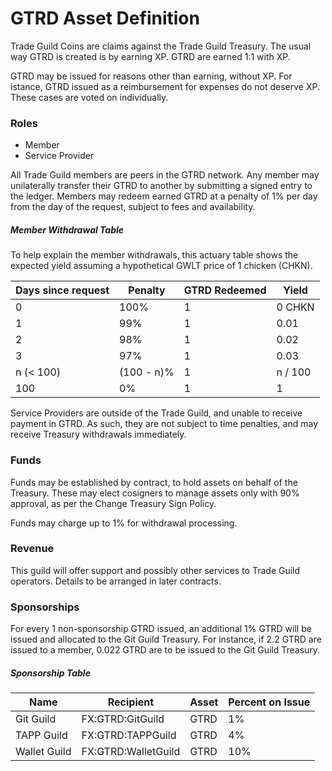 # GTRD Asset Definition

Trade Guild Coins are claims against the Trade Guild Treasury. The usual way GTRD is created is by earning XP. GTRD are earned 1:1 with XP.

GTRD may be issued for reasons other than earning, without XP. For istance, GTRD issued as a reimbursement for expenses do not deserve XP. These cases are voted on individually.

### Roles

 + Member
 + Service Provider

All Trade Guild members are peers in the GTRD network. Any member may unilaterally transfer their GTRD to another by submitting a signed entry to the ledger. Members may redeem earned GTRD at a penalty of 1% per day from the day of the request, subject to fees and availability.

##### Member Withdrawal Table

To help explain the member withdrawals, this actuary table shows the expected yield assuming a hypothetical GWLT price of 1 chicken (CHKN).

| Days since request | Penalty | GTRD Redeemed | Yield |
|--------------------|---------|--------------|-------|
| 0 | 100% | 1 | 0 CHKN |
| 1 | 99% | 1 | 0.01 |
| 2 | 98% | 1 | 0.02 |
| 3 | 97% | 1 | 0.03 |
| n (< 100) | (100 - n)% | 1 | n / 100 |
| 100 | 0% | 1 | 1 |

Service Providers are outside of the Trade Guild, and unable to receive payment in GTRD. As such, they are not subject to time penalties, and may receive Treasury withdrawals immediately.

### Funds

Funds may be established by contract, to hold assets on behalf of the Treasury. These may elect cosigners to manage assets only with 90% approval, as per the Change Treasury Sign Policy.

Funds may charge up to 1% for withdrawal processing.

### Revenue

This guild will offer support and possibly other services to Trade Guild operators. Details to be arranged in later contracts.

### Sponsorships

For every 1 non-sponsorship GTRD issued, an additional 1% GTRD will be issued and allocated to the Git Guild Treasury. For instance, if 2.2 GTRD are issued to a member, 0.022 GTRD are to be issued to the Git Guild Treasury.

##### Sponsorship Table

| Name | Recipient | Asset | Percent on Issue |
|------|-----------|-------|------------------|
| Git Guild | FX:GTRD:GitGuild | GTRD | 1% |
| TAPP Guild | FX:GTRD:TAPPGuild | GTRD | 4% |
| Wallet Guild | FX:GTRD:WalletGuild | GTRD | 10% |
